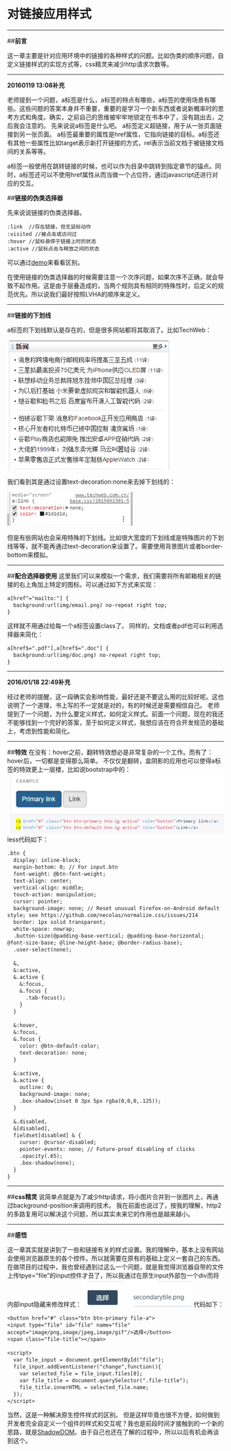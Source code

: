 ﻿# 对链接应用样式

---

##**前言**

这一章主要是针对应用环境中的链接的各种样式的问题。比如伪类的顺序问题，自定义链接样式的实现方式等，css精灵来减少http请求次数等。

---

**20160119 13:08补充**

老师提到一个问题，a标签是什么，a标签的特点有哪些，a标签的使用场景有哪些。这些问题的答案本身并不重要，重要的是学习一个新东西或者说新概率时的思考方式和角度。确实，之前自己的思维被牢牢地锁定在书本中了，没有跳出去，之后我会注意的。
先来说说a标签是什么吧。
a标签定义超链接，用于从一张页面链接到另一张页面。
a标签最重要的属性是href属性，它指向链接的目标。a标签还有其他一些属性比如target表示新打开链接的方式，rel表示当前文档于被链接文档间的关系等等。

a标签一般使用在跳转链接的时候，也可以作为目录中跳转到指定章节的锚点。同时，a标签还可以不使用href属性从而当做一个占位符，通过javascript还进行对应的交互。




##**链接的伪类选择器**

先来说说链接的伪类选择器。

    :link  //存在链接，但无鼠标动作
    :visited //被点击或访问过
    :hover //鼠标悬停于链接上时的状态
    :active //鼠标点击与释放之间的状态

可以通过[demo][1]来看看区别。

在使用链接的伪类选择器的时候需要注意一个次序问题，如果次序不正确，就会导致不起作用。这是由于层叠造成的，当两个规则具有相同的特殊性时，后定义的规范优先。所以说我们最好按照LVHA的顺序来定义。

---
##**链接的下划线**

a标签的下划线默认是存在的，但是很多网站都将其取消了。比如TechWeb：

![image](https://raw.githubusercontent.com/brizer/Study-Notes/master/%E5%BF%83%E5%BE%97%E4%BD%93%E4%BC%9A/%E8%AF%BB%E4%B9%A6%E7%AC%94%E8%AE%B0/%E7%B2%BE%E9%80%9Acss/images/5-1.png)

我们看到其是通过设置text-decoration:none来去掉下划线的：

![image](https://raw.githubusercontent.com/brizer/Study-Notes/master/%E5%BF%83%E5%BE%97%E4%BD%93%E4%BC%9A/%E8%AF%BB%E4%B9%A6%E7%AC%94%E8%AE%B0/%E7%B2%BE%E9%80%9Acss/images/5-2.png)

但是有些网站也会采用特殊的下划线。比如很大宽度的下划线或是特殊图片的下划线等等，就不能再通过text-decoration来设置了。需要使用背景图片或者border-bottom来模拟。

---
##**配合选择器使用**
这里我们可以来模拟一个需求，我们需要将所有邮箱相关的链接的右上角加上特定的图标。可以通过如下方式来实现：

    a[href^="mailto:"] {
      background:url(img/email.png) no-repeat right top;
    }

这样就不用通过给每一个a标签设置class了。
同样的，文档或者pdf也可以利用选择器来简化：

    a[href$=".pdf"],a[href$=".doc"] {
      background:url(img/doc.png) no-repeat right top;
    }

---
**2016/01/18 22:49补充**

经过老师的提醒，这一段确实会影响性能，最好还是不要这么用的比较好呢。这也说明了一个道理，书上写的不一定就是对的，有的时候还是需要相信自己。
老师提到了一个问题，为什么要定义样式，如何定义样式。前面一个问题，现在的我还不能够找到一个完好的答案，至于如何定义样式，我想应该在符合开发规范的基础上，考虑到性能和简化。




---

##**特效**
在没有：hover之前，翻转特效想必是非常复杂的一个工作。而有了：hover后，一切都是变得那么简单。
不仅仅是翻转，盒阴影的应用也可以使得a标签的特效更上一层楼，比如说bootstrap中的：
![image](https://raw.githubusercontent.com/brizer/Study-Notes/master/%E5%BF%83%E5%BE%97%E4%BD%93%E4%BC%9A/%E8%AF%BB%E4%B9%A6%E7%AC%94%E8%AE%B0/%E7%B2%BE%E9%80%9Acss/images/5-3.png)
less代码如下：

    .btn {
      display: inline-block;
      margin-bottom: 0; // For input.btn
      font-weight: @btn-font-weight;
      text-align: center;
      vertical-align: middle;
      touch-action: manipulation;
      cursor: pointer;
      background-image: none; // Reset unusual Firefox-on-Android default style; see https://github.com/necolas/normalize.css/issues/214
      border: 1px solid transparent;
      white-space: nowrap;
      .button-size(@padding-base-vertical; @padding-base-horizontal; @font-size-base; @line-height-base; @border-radius-base);
      .user-select(none);
    
      &,
      &:active,
      &.active {
        &:focus,
        &.focus {
          .tab-focus();
        }
      }
    
      &:hover,
      &:focus,
      &.focus {
        color: @btn-default-color;
        text-decoration: none;
      }
    
      &:active,
      &.active {
        outline: 0;
        background-image: none;
        .box-shadow(inset 0 3px 5px rgba(0,0,0,.125));
      }
    
      &.disabled,
      &[disabled],
      fieldset[disabled] & {
        cursor: @cursor-disabled;
        pointer-events: none; // Future-proof disabling of clicks
        .opacity(.65);
        .box-shadow(none);
      }
    }

---
##**css精灵**
说简单点就是为了减少http请求，将小图片合并到一张图片上，再通过background-position来调用的技术。
我在前面也说过了，按我的理解，http2的多路复用可以解决这个问题，所以其实未来它的作用也是越来越小。

---
##**感悟**

这一章其实就是讲到了一些和链接有关的样式设置。我的理解中，基本上没有网站会使用浏览器原生的各个控件。所以就需要在原有的基础上定义一套自己的东西。
在做项目的过程中，我也曾经遇到过这么一个问题，就是我觉得浏览器自带的文件上传tpye="file"的input控件才丑了，所以我通过在原生input外部包一个div而将内部input隐藏来修改样式：
![image](https://raw.githubusercontent.com/brizer/Study-Notes/master/%E5%BF%83%E5%BE%97%E4%BD%93%E4%BC%9A/%E8%AF%BB%E4%B9%A6%E7%AC%94%E8%AE%B0/%E7%B2%BE%E9%80%9Acss/images/5-4.png)
代码如下：

    <button href="#" class="btn btn-primary file-a">
    <input type="file" id="file" name="file" accept="image/png,image/jpeg,image/gif"/>选择</button>  
    <span class="file-title"></span>
    
    <script>
      var file_input = document.getElementById("file");
      file_input.addEventListener("change",function(){
        var selected_file = file_input.files[0];
        var file_title = document.querySelector(".file-title");
        file_title.innerHTML = selected_file.name;
      });
    </script>

当然，这是一种解决原生控件样式的区别。
但是这样毕竟也很不方便，如何做到开发者完全自定义一个组件的样式和交互呢？我也是前段时间才接触到的一个新的思路，就是[ShadowDOM][2]。由于自己也还在了解的过程中，所以以后有机会再谈到这个。




  [1]: http://codepen.io/brizer/pen/adLVpP
  [2]: http://www.ituring.com.cn/article/179915
